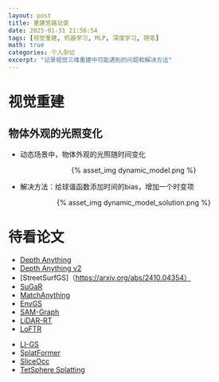 ```yaml
---
layout: post
title: 重建思路记录
date: 2025-01-31 21:56:54
tags: [视觉重建, 机器学习, MLP, 深度学习, 随笔]
math: true
categories: 个人杂记
excerpt: "记录视觉三维重建中可能遇到的问题和解决方法"
---
```


# 视觉重建

## 物体外观的光照变化

* 动态场景中，物体外观的光照随时间变化
  
<p align="center">{% asset_img dynamic_model.png %}</p>

* 解决方法：给球谐函数添加时间的bias，增加一个时变项
  
<p align="center">{% asset_img dynamic_model_solution.png %}</p>

# 待看论文
* [Depth Anything](https://github.com/LiheYoung/Depth-Anything)
* [Depth Anything v2](https://arxiv.org/abs/2406.09414)
* [StreetSurfGS]（https://arxiv.org/abs/2410.04354）
* [SuGaR](https://github.com/Anttwo/SuGaR)
* [MatchAnything](https://github.com/zju3dv/MatchAnything)
* [EnvGS](https://github.com/zju3dv/EnvGS)
* [SAM-Graph](https://github.com/zju3dv/SAM-Graph)
* [LiDAR-RT](https://github.com/zju3dv/LiDAR-RT)
* [LoFTR](https://github.com/zju3dv/LoFTR)
- [LI-GS](https://arxiv.org/pdf/2409.12899)
- [SplatFormer](https://github.com/ChenYutongTHU/SplatFormer)
- [SliceOcc](https://github.com/NorthSummer/SliceOcc/tree/master/SliceOcc)
- [TetSphere Splatting](https://github.com/gmh14/tssplat)